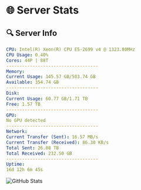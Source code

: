 # 🌐 Server Stats
## 🔍 Server Info
```yaml
CPU: Intel(R) Xeon(R) CPU E5-2699 v4 @ 1323.80MHz
CPU Usage: 0.40%
Cores: 44P | 88T
-----------------------------------
Memory:
Current Usage: 145.57 GB/503.74 GB
Available: 354.74 GB
-----------------------------------
Disk:
Current Usage: 60.77 GB/1.71 TB
Free: 1.57 TB
-----------------------------------
GPU:
No GPU detected
-----------------------------------
Network:
Current Transfer (Sent): 16.57 MB/s
Current Transfer (Received): 86.30 KB/s
Total Sent: 26.08 TB
Total Received: 232.50 GB
-----------------------------------
Uptime:
16d 12h 6m 45s
```
![GitHub Stats](https://img.shields.io/badge/Updated-2025-03-24_09:29:34-blue)